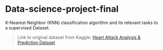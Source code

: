 # Data-science-project-final
K-Nearest Neighbor (KNN) classification algorithm and its relevant tasks to a supervised Dataset.

>Link to original dataset from Kaggle: [Heart Attack Analysis & Prediction Dataset](https://www.kaggle.com/datasets/rashikrahmanpritom/heart-attack-analysis-prediction-dataset)
